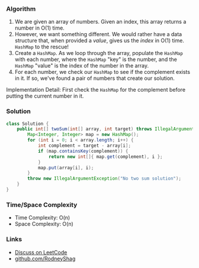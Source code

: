 ### Algorithm

1. We are given an array of numbers. Given an index, this array returns a number in O(1) time.
1. However, we want something different. We would rather have a data structure that, when provided a _value_, gives us the _index_ in O(1) time. `HashMap` to the rescue!
1. Create a `HashMap`. As we loop through the array, populate the `HashMap` with each number, where the `HashMap` "key" is the number, and the `HashMap` "value" is the index of the number in the array.
1. For each number, we check our `HashMap` to see if the complement exists in it. If so, we've found a pair of numbers that create our solution.

Implementation Detail: First check the `HashMap` for the complement before putting the current number in it.

### Solution

```java
class Solution {    
    public int[] twoSum(int[] array, int target) throws IllegalArgumentException {
        Map<Integer, Integer> map = new HashMap();
        for (int i = 0; i < array.length; i++) {
            int complement = target - array[i];
            if (map.containsKey(complement)) {
                return new int[]{ map.get(complement), i };
            }
            map.put(array[i], i);
        }
        throw new IllegalArgumentException("No two sum solution");
    }
}
```

### Time/Space Complexity

-  Time Complexity: O(n)
- Space Complexity: O(n)

### Links

- [Discuss on LeetCode](https://leetcode.com/problems/two-sum/discuss/304558)
- [github.com/RodneyShag](https://github.com/RodneyShag)
